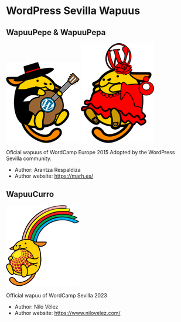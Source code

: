 # WordPress Sevilla Wapuus

## WapuuPepe & WapuuPepa

<img src="Pepe/WapuuPepe.svg" alt="WapuuPepe" width="200"> <img src="Pepa/WapuuPepa.svg" alt="WapuuPepa" width="200">

Oficial wapuus of WordCamp Europe 2015
Adopted by the WordPress Sevilla community.

* Author: Arantza Respaldiza
* Author website: https://marh.es/

## WapuuCurro

<img src="Curro/WapuuCurro.svg" alt="WapuuCurro" width="200">

Official wapuu of WordCamp Sevilla 2023

* Author: Nilo Vélez
* Author website: https://www.nilovelez.com/
